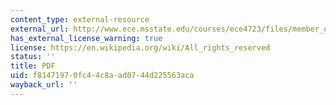 ```yaml
---
content_type: external-resource
external_url: http://www.ece.msstate.edu/courses/ece4723/files/member_of_a_team4.pdf
has_external_license_warning: true
license: https://en.wikipedia.org/wiki/All_rights_reserved
status: ''
title: PDF
uid: f8147197-0fc4-4c8a-ad07-44d225563aca
wayback_url: ''
---
```

